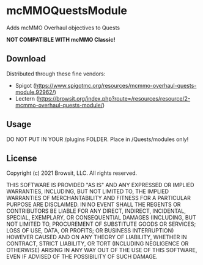 # mcMMOQuestsModule
Adds mcMMO Overhaul objectives to Quests

<b>NOT COMPATIBLE WITH mcMMO Classic!</b>

## Download

Distributed through these fine vendors:
- Spigot (https://www.spigotmc.org/resources/mcmmo-overhaul-quests-module.92962/)
- Lectern (https://browsit.org/index.php?route=/resources/resource/2-mcmmo-overhaul-quests-module/)

## Usage

DO NOT PUT IN YOUR /plugins FOLDER. Place in /Quests/modules only!

## License
Copyright (c) 2021 Browsit, LLC. All rights reserved.

THIS SOFTWARE IS PROVIDED "AS IS" AND ANY EXPRESSED OR IMPLIED WARRANTIES, INCLUDING, BUT NOT LIMITED TO, THE IMPLIED WARRANTIES OF MERCHANTABILITY AND FITNESS FOR A PARTICULAR PURPOSE ARE DISCLAIMED. IN NO EVENT SHALL THE REGENTS OR CONTRIBUTORS BE LIABLE FOR ANY DIRECT, INDIRECT, INCIDENTAL, SPECIAL, EXEMPLARY, OR CONSEQUENTIAL DAMAGES (INCLUDING, BUT NOT LIMITED TO, PROCUREMENT OF SUBSTITUTE GOODS OR SERVICES; LOSS OF USE, DATA, OR PROFITS; OR BUSINESS INTERRUPTION) HOWEVER CAUSED AND ON ANY THEORY OF LIABILITY, WHETHER IN CONTRACT, STRICT LIABILITY, OR TORT (INCLUDING NEGLIGENCE OR OTHERWISE) ARISING IN ANY WAY OUT OF THE USE OF THIS SOFTWARE, EVEN IF ADVISED OF THE POSSIBILITY OF SUCH DAMAGE.
